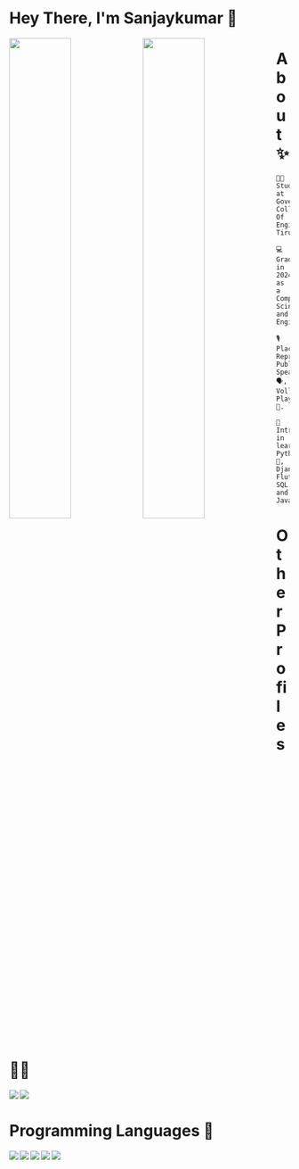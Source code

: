 # Hey There, I'm Sanjaykumar 👋

<img align = "Left" width = "47%" src = "https://github-readme-stats.vercel.app/api?username=Sanjaykumar2662&show_icons=true&theme=radical"/>

<img align = "Left" width = "47%" src = "https://github-readme-stats.vercel.app/api/top-langs/?username=Sanjaykumar2662&layout=compact"/>

# About ✨

    👨‍🎓 Student at Government College Of Engineering, Tirunelveli<br>
    
    💻 Graduated in 2024 as a Computer Scinence and Engineer

    🎙️ Placement Representative, Public Speaker🗣️, VolleyBall Player 🏐.
    
    🦚 Intrested in learning Python 🐍, Django, Flutter, SQL and Java.

# Other Profiles 👨‍💻 

<a href="https://www.hackerrank.com/profile/sanjaykumar61121">
    <img align="left" src="https://img.shields.io/badge/-Hackerrank-2EC866?style=for-the-badge&logo=HackerRank&logoColor=white"/>
</a>

<a href="https://www.linkedin.com/in/sanjaykumar-h-30b2b8205/">
    <img align="left" src="https://img.shields.io/badge/linkedin-%230077B5.svg?style=for-the-badge&logo=linkedin&logoColor=white"/>
</a> <br>

# Programming Languages 🧩 

<img align = "Left" src = "https://img.shields.io/badge/java-%23ED8B00.svg?style=for-the-badge&logo=openjdk&logoColor=white"/>

<img align = "Left"  src = "https://img.shields.io/badge/python-3670A0?style=for-the-badge&logo=python&logoColor=ffdd54"/>

<img align = "Left"  src = "https://img.shields.io/badge/mysql-%2300f.svg?style=for-the-badge&logo=mysql&logoColor=white"/>

<img align = "Left"  src = "https://img.shields.io/badge/Firebase-039BE5?style=for-the-badge&logo=Firebase&logoColor=whit"/>

<img align = "Left"  src = "https://img.shields.io/badge/Visual%20Studio%20Code-0078d7.svg?style=for-the-badge&logo=visual-studio-code&logoColor=white"/><br>


